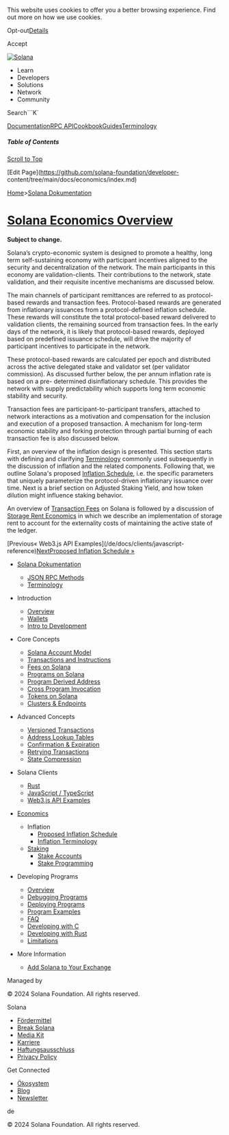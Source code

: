 This website uses cookies to offer you a better browsing experience. Find out
more on how we use cookies.

Opt-out[Details](/de/privacy-policy#collection-of-information)

Accept

[![Solana](/_next/static/media/logotype-dark.f79d530d.svg)](/de)

  * Learn
  * Developers
  * Solutions
  * Network
  * Community

Search```K`

[Documentation](/de/docs)[RPC
API](/de/docs/rpc)[Cookbook](/de/developers/cookbook)[Guides](/de/developers/guides)[Terminology](/de/docs/terminology)

##### Table of Contents

[Scroll to Top](/de/docs/economics#)

[Edit Page](https://github.com/solana-foundation/developer-
content/tree/main/docs/economics/index.md)

[Home](/de)>[Solana Dokumentation](/de/docs)

# [Solana Economics Overview](/de/docs/economics)

**Subject to change.**

Solana’s crypto-economic system is designed to promote a healthy, long term
self-sustaining economy with participant incentives aligned to the security
and decentralization of the network. The main participants in this economy are
validation-clients. Their contributions to the network, state validation, and
their requisite incentive mechanisms are discussed below.

The main channels of participant remittances are referred to as protocol-based
rewards and transaction fees. Protocol-based rewards are generated from
inflationary issuances from a protocol-defined inflation schedule. These
rewards will constitute the total protocol-based reward delivered to
validation clients, the remaining sourced from transaction fees. In the early
days of the network, it is likely that protocol-based rewards, deployed based
on predefined issuance schedule, will drive the majority of participant
incentives to participate in the network.

These protocol-based rewards are calculated per epoch and distributed across
the active delegated stake and validator set (per validator commission). As
discussed further below, the per annum inflation rate is based on a pre-
determined disinflationary schedule. This provides the network with supply
predictability which supports long term economic stability and security.

Transaction fees are participant-to-participant transfers, attached to network
interactions as a motivation and compensation for the inclusion and execution
of a proposed transaction. A mechanism for long-term economic stability and
forking protection through partial burning of each transaction fee is also
discussed below.

First, an overview of the inflation design is presented. This section starts
with defining and clarifying
[Terminology](/de/docs/economics/inflation/terminology) commonly used
subsequently in the discussion of inflation and the related components.
Following that, we outline Solana's proposed [Inflation
Schedule](/de/docs/economics/inflation/inflation_schedule), i.e. the specific
parameters that uniquely parameterize the protocol-driven inflationary
issuance over time. Next is a brief section on Adjusted Staking Yield, and how
token dilution might influence staking behavior.

An overview of [Transaction Fees](/de/docs/core/fees#transaction-fees) on
Solana is followed by a discussion of [Storage Rent
Economics](/de/docs/core/fees#rent) in which we describe an implementation of
storage rent to account for the externality costs of maintaining the active
state of the ledger.

[Previous« Web3.js API Examples](/de/docs/clients/javascript-
reference)[NextProposed Inflation Schedule
»](/de/docs/economics/inflation/inflation-schedule)

  * [Solana Dokumentation](/de/docs)

    * [JSON RPC Methods](/de/docs/rpc)
    * [Terminology](/de/docs/terminology)
  * Introduction

    * [Overview](/de/docs/intro/overview)
    * [Wallets](/de/docs/intro/wallets)
    * [Intro to Development](/de/docs/intro/dev)
  * Core Concepts

    * [Solana Account Model](/de/docs/core/accounts)
    * [Transactions and Instructions](/de/docs/core/transactions)
    * [Fees on Solana](/de/docs/core/fees)
    * [Programs on Solana](/de/docs/core/programs)
    * [Program Derived Address](/de/docs/core/pda)
    * [Cross Program Invocation](/de/docs/core/cpi)
    * [Tokens on Solana](/de/docs/core/tokens)
    * [Clusters & Endpoints](/de/docs/core/clusters)
  * Advanced Concepts

    * [Versioned Transactions](/de/docs/advanced/versions)
    * [Address Lookup Tables](/de/docs/advanced/lookup-tables)
    * [Confirmation & Expiration](/de/docs/advanced/confirmation)
    * [Retrying Transactions](/de/docs/advanced/retry)
    * [State Compression](/de/docs/advanced/state-compression)
  * Solana Clients

    * [Rust](/de/docs/clients/rust)
    * [JavaScript / TypeScript](/de/docs/clients/javascript)
    * [Web3.js API Examples](/de/docs/clients/javascript-reference)
  * [Economics](/de/docs/economics)

    * Inflation
      * [Proposed Inflation Schedule](/de/docs/economics/inflation/inflation-schedule)
      * [Inflation Terminology](/de/docs/economics/inflation/terminology)
    * [Staking](/de/docs/economics/staking)
      * [Stake Accounts](/de/docs/economics/staking/stake-accounts)
      * [Stake Programming](/de/docs/economics/staking/stake-programming)
  * Developing Programs

    * [Overview](/de/docs/programs/overview)
    * [Debugging Programs](/de/docs/programs/debugging)
    * [Deploying Programs](/de/docs/programs/deploying)
    * [Program Examples](/de/docs/programs/examples)
    * [FAQ](/de/docs/programs/faq)
    * [Developing with C](/de/docs/programs/lang-c)
    * [Developing with Rust](/de/docs/programs/lang-rust)
    * [Limitations](/de/docs/programs/limitations)
  * More Information

    * [Add Solana to Your Exchange](/de/docs/more/exchange)

Managed by

[](/de)

[](/youtube)[](/twitter)[](/discord)[](/reddit)[](/github)[](/telegram)

© 2024 Solana Foundation. All rights reserved.

Solana

  * [Fördermittel](https://solana.org/grants)
  * [Break Solana](https://break.solana.com/)
  * [Media Kit](/de/branding)
  * [Karriere](https://jobs.solana.com/)
  * [Haftungsausschluss](/de/tos)
  * [Privacy Policy](/de/privacy-policy)

Get Connected

  * [Ökosystem](/de/ecosystem)
  * [Blog](/de/news)
  * [Newsletter](/de/newsletter)

de

© 2024 Solana Foundation. All rights reserved.


